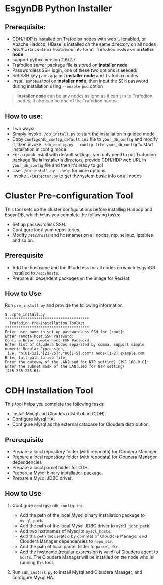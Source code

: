 # EsgynDB Python Installer

## Prerequisite:

- CDH/HDP is installed on Trafodion nodes with web UI enabled, or Apache Hadoop, HBase is installed on the same directory on all nodes
- /etc/hosts contains hostname info for all Trafodion nodes on **installer node**
- support python version 2.6/2.7
- Trafodion server package file is stored on **installer node**
- Passwordless SSH login, one of these two options is needed:
 - Set SSH key pairs against **installer node** and Trafodion nodes
 - Install `sshpass` tool on **installer node**, then input the SSH password during installation using `--enable-pwd` option

> **installer node** can be any nodes as long as it can ssh to Trafodion nodes, it also can be one of the Trafodion nodes

## How to use:
- Two ways:
 - Simply invoke `./db_install.py` to start the installation in guided mode
 - Copy `configs/db_config_default.ini` file to `your_db_config` and modify it, then invoke `./db_config.py --config-file your_db_config` to start installation in config mode
- For a quick install with default settings, you only need to put Trafodion package file in installer's directory, provide CDH/HDP web URL in `your_db_config` file and then it's ready to go!
- Use `./db_install.py --help` for more options
- Invoke `./inspector.py` to get the system basic info on all nodes

# Cluster Pre-configuration Tool

This tool sets up the cluster configurations before installing Hadoop and EsgynDB, which helps you complete the following tasks:

- Set up passwordless SSH.
- Configure local yum repositories.
- Modify `/etc/hosts` and hostnames on all nodes, ntp, selinux, iptables and so on.

## Prerequisite
- Add the hostname and the IP address for all nodes on which EsgynDB installed to `/etc/hosts`.
- Prepare all dependent packages on the image for RedHat.

## How to Use
Run `pre_install.py` and provide the following information.

```
$ ./pre_install.py
**************************************
  Trafodion Pre-Installation ToolKit
**************************************
Enter user name to set up passwordless SSH for [root]: 
Enter remote host SSH Password: 
Confirm Enter remote host SSH Password: 
Enter list of Cloudera Nodes separated by comma, support simple numeric Regular Expression,
 i.e. "n[01-12],n[21-25]","n0[1-5].com": node-[1-2].example.com
Enter full path to iso file:
Enter the gateway of the LAN(used for NTP setting) [192.168.0.0]: 
Enter the subnet mask of the LAN(used for NTP setting) [255.255.255.0]: 
```

# CDH Installation Tool

This tool helps you complete the following tasks:

- Install Mysql and Cloudera distribution (CDH).
- Configure Mysql HA.
- Configure Mysql as the external database for Cloudera distribution.

## Prerequisite
- Prepare a local repository folder (with repodata) for Cloudera Manager.
- Prepare a local repository folder (with repodata) for Cloudera Manager dependencies.
- Prepare a local parcel folder for CDH.
- Prepare a Mysql binary installation package.
- Prepare a Mysql JDBC driver.

## How to Use
1. Configure `configs/cdh_config.ini`.
    - Add the path of the local Mysql binary installation package to `mysql_path`.
    - Add the path of the local Mysql JDBC driver to `mysql_jdbc_path`.
    - Add two hostnames of Mysql to `mysql_hosts`.
    - Add the path (separated by comma) of Cloudera Manager and Cloudera Manager dependencies  to `repo_dir`.
    - Add the path of local parcel folder to `parcel_dir`.
    - Add the hostname (regular expression is valid) of Cloudera agent to `hosts`. The Cloudera Manager will be installed on the node who is running this tool.

2. Run `cdh_install.py` to install Mysql and Cloudera Manager, and configure Mysql HA.

